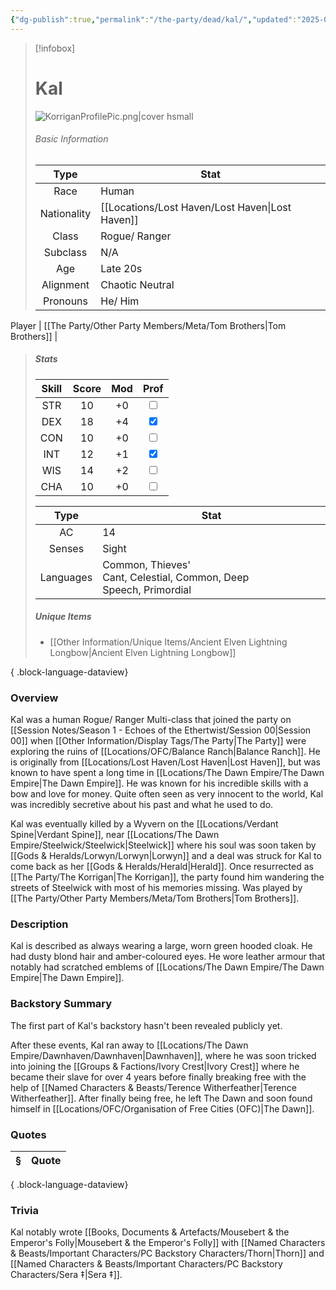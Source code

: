 ```yaml
---
{"dg-publish":true,"permalink":"/the-party/dead/kal/","updated":"2025-08-09T13:03:23.355+01:00"}
---
```


> [!infobox]
> 
> # Kal
> ![KorriganProfilePic.png|cover hsmall](/img/user/Admin/Attachments/KorriganProfilePic.png)
> ###### Basic Information
> 
>  Type | Stat |
> :----: | --- |
>  Race | Human |
>  Nationality | [[Locations/Lost Haven/Lost Haven\|Lost Haven]] |
>  Class | Rogue/ Ranger |
>  Subclass | N/A|
>  Age | Late 20s |
>  Alignment | Chaotic Neutral |
>  Pronouns | He/ Him |
Player | [[The Party/Other Party Members/Meta/Tom Brothers\|Tom Brothers]] |
>  ##### Stats
> Skill | Score | Mod | Prof |
> :---: | :---: | :---: | :---: |
>  STR | 10 | +0 | <input type="checkbox" unchecked> |
>  DEX | 18 | +4 |  <input type="checkbox" checked> |
>  CON | 10 | +0 | <input type="checkbox" unchecked> |
>  INT | 12 | +1 | <input type="checkbox" checked>|
>  WIS | 14 | +2 | <input type="checkbox" unchecked> |
>  CHA | 10 | +0 | <input type="checkbox" unchecked> |
>  
>Type | Stat |
>:---: | --- |
>AC | 14 |
>Senses | Sight |
>Languages | Common, Thieves' Cant, Celestial, Common, Deep Speech, Primordial|
>
>##### Unique Items 
> - [[Other Information/Unique Items/Ancient Elven Lightning Longbow\|Ancient Elven Lightning Longbow]]
> 
{ .block-language-dataview}

### Overview
Kal was a human Rogue/ Ranger Multi-class that joined the party on [[Session Notes/Season 1 - Echoes of the Ethertwist/Session 00\|Session 00]] when [[Other Information/Display Tags/The Party\|The Party]] were exploring the ruins of [[Locations/OFC/Balance Ranch\|Balance Ranch]]. He is originally from [[Locations/Lost Haven/Lost Haven\|Lost Haven]], but was known to have spent a long time in [[Locations/The Dawn Empire/The Dawn Empire\|The Dawn Empire]]. He was known for his incredible skills with a bow and love for money. Quite often seen as very innocent to the world, Kal was incredibly secretive about his past and what he used to do. 

Kal was eventually killed by a Wyvern on the [[Locations/Verdant Spine\|Verdant Spine]], near [[Locations/The Dawn Empire/Steelwick/Steelwick\|Steelwick]] where his soul was soon taken by [[Gods & Heralds/Lorwyn/Lorwyn\|Lorwyn]] and a deal was struck for Kal to come back as her [[Gods & Heralds/Herald\|Herald]]. Once resurrected as [[The Party/The Korrigan\|The Korrigan]], the party found him wandering the streets of Steelwick with most of his memories missing. Was played by [[The Party/Other Party Members/Meta/Tom Brothers\|Tom Brothers]].

### Description
Kal is described as always wearing a large, worn green hooded cloak. He had dusty blond hair and amber-coloured eyes. He wore leather armour that notably had scratched emblems of [[Locations/The Dawn Empire/The Dawn Empire\|The Dawn Empire]]. 

### Backstory Summary
The first part of Kal's backstory hasn't been revealed publicly yet. 

After these events, Kal ran away to [[Locations/The Dawn Empire/Dawnhaven/Dawnhaven\|Dawnhaven]], where he was soon tricked into joining the [[Groups & Factions/Ivory Crest\|Ivory Crest]] where he became their slave for over 4 years before finally breaking free with the help of [[Named Characters & Beasts/Terence Witherfeather\|Terence Witherfeather]]. After finally being free, he left The Dawn and soon found himself in [[Locations/OFC/Organisation of Free Cities (OFC)\|The Dawn]].

### Quotes
| § | Quote |
| - | ----- |

{ .block-language-dataview}

### Trivia
Kal notably wrote [[Books, Documents & Artefacts/Mousebert & the Emperor's Folly\|Mousebert & the Emperor's Folly]] with [[Named Characters & Beasts/Important Characters/PC Backstory Characters/Thorn\|Thorn]] and [[Named Characters & Beasts/Important Characters/PC Backstory Characters/Sera ‡\|Sera ‡]].
